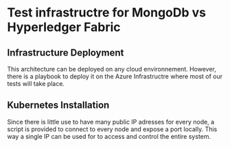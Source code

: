 # Test infrastructre for MongoDb vs Hyperledger Fabric

## Infrastructure Deployment

This architecture can be deployed on any cloud environnement. However, there is a playbook to deploy it on the
Azure Infrastructre where most of our tests will take place.

## Kubernetes Installation

Since there is little use to have many public IP adresses for every node, a script is provided to connect to every
node and expose a port locally. This way a single IP can be used for to access and control the entire system.